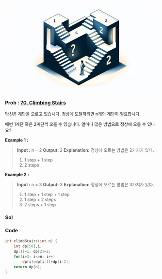 ![Alt text](/img/LeetCode/70.png)


### Prob : [70. Climbing Stairs](https://leetcode.com/problems/climbing-stairs/description/)
당신은 계단을 오르고 있습니다. 정상에 도달하려면 n개의 계단이 필요합니다.

매번 1계단 혹은 2계단씩 오를 수 있습니다. 얼마나 많은 방법으로 정상에 오를 수 있나요?

**Example 1 :**
>**Input :** n = 2
>**Output:** 2
>**Explanation:** 정상에 오르는 방법은 2가지가 있다.
>	1. 1 step + 1 step
>	2. 2 steps


**Example 2 :**
>**Input :** n = 3
>**Output:** 3
>**Explanation:** 정상에 오르는 방법은 3가지가 있다.
>	1. 1 step + 1 step + 1 step
>	2. 1 step + 2 steps
>	3. 2 steps + 1 step

### Sol


### Code
```c
int climbStairs(int n) {
    int dp[50],i;
    dp[1]=1; dp[2]=2;
    for(i=3; i<=n; i++)
        dp[i]=dp[i-1]+dp[i-2];
    return dp[n];
}
```